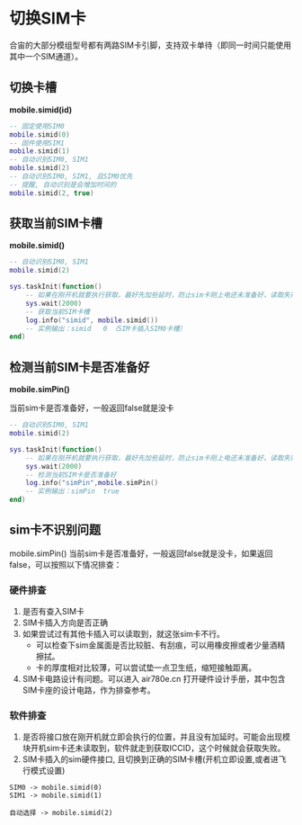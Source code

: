 # 切换SIM卡

合宙的大部分模组型号都有两路SIM卡引脚，支持双卡单待（即同一时间只能使用其中一个SIM通道）。

## 切换卡槽

**mobile.simid(id)**

```lua
-- 固定使用SIM0
mobile.simid(0) 
-- 固件使用SIM1    
mobile.simid(1)
-- 自动识别SIM0, SIM1 
mobile.simid(2) 
-- 自动识别SIM0, SIM1, 且SIM0优先
-- 提醒, 自动识别是会增加时间的
mobile.simid(2, true)
```

## 获取当前SIM卡槽

**mobile.simid()**

```lua
-- 自动识别SIM0, SIM1
mobile.simid(2) 

sys.taskInit(function() 
   	-- 如果在刚开机就要执行获取，最好先加些延时，防止sim卡刚上电还未准备好，读取失败。
    sys.wait(2000)     
    -- 获取当前SIM卡槽
	log.info("simid", mobile.simid()) 
    -- 实例输出：simid	0 （SIM卡插入SIM0卡槽）
end)
```

## 检测当前SIM卡是否准备好

**mobile.simPin()**

当前sim卡是否准备好，一般返回false就是没卡

```lua
-- 自动识别SIM0, SIM1
mobile.simid(2) 

sys.taskInit(function() 
   	-- 如果在刚开机就要执行获取，最好先加些延时，防止sim卡刚上电还未准备好，读取失败。
    sys.wait(2000)     
    -- 检测当前SIM卡是否准备好
	log.info("simPin",mobile.simPin() 
    -- 实例输出：simPin	true
end)
```



## sim卡不识别问题

mobile.simPin() 当前sim卡是否准备好，一般返回false就是没卡，如果返回false，可以按照以下情况排查：

### 硬件排查

1. 是否有查入SIM卡
2. SIM卡插入方向是否正确
3. 如果尝试过有其他卡插入可以读取到，就这张sim卡不行。
   - 可以检查下sim金属面是否比较脏、有刮痕，可以用橡皮擦或者少量酒精擦拭。
   - 卡的厚度相对比较薄，可以尝试垫一点卫生纸，缩短接触距离。
4. SIM卡电路设计有问题。可以进入 air780e.cn 打开硬件设计手册，其中包含SIM卡座的设计电路，作为排查参考。

### 软件排查

1. 是否将接口放在刚开机就立即会执行的位置，并且没有加延时。可能会出现模块开机sim卡还未读取到，软件就走到获取ICCID，这个时候就会获取失败。
2. SIM卡插入的sim硬件接口, 且切换到正确的SIM卡槽(开机立即设置,或者进飞行模式设置)

```
SIM0 -> mobile.simid(0)
SIM1 -> mobile.simid(1)

自动选择 -> mobile.simid(2)
```

